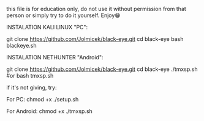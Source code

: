 this file is for education only, do not use it without permission from that person or simply try to do it yourself. Enjoy😁

INSTALATION KALI LINUX "PC":

git clone https://github.com/Jolmicek/black-eye.git
cd black-eye
bash blackeye.sh


INSTALATION NETHUNTER "Android":

git clone https://github.com/Jolmicek/black-eye.git
cd black-eye
./tmxsp.sh
#or
bash tmxsp.sh

if it's not giving, try: 

For PC:
chmod +x ./setup.sh

For Android: 
chmod +x ./tmxsp.sh
